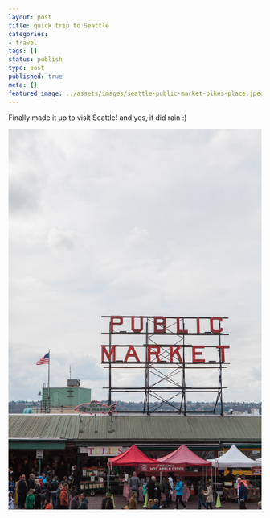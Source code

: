 ```yaml
---
layout: post
title: quick trip to Seattle
categories:
- travel
tags: []
status: publish
type: post
published: true
meta: {}
featured_image: ../assets/images/seattle-public-market-pikes-place.jpeg
---
```

Finally made it up to visit Seattle! and yes, it did rain :)

![Alt text](/assets/images/seattle-public-market-pikes-place.jpeg)





